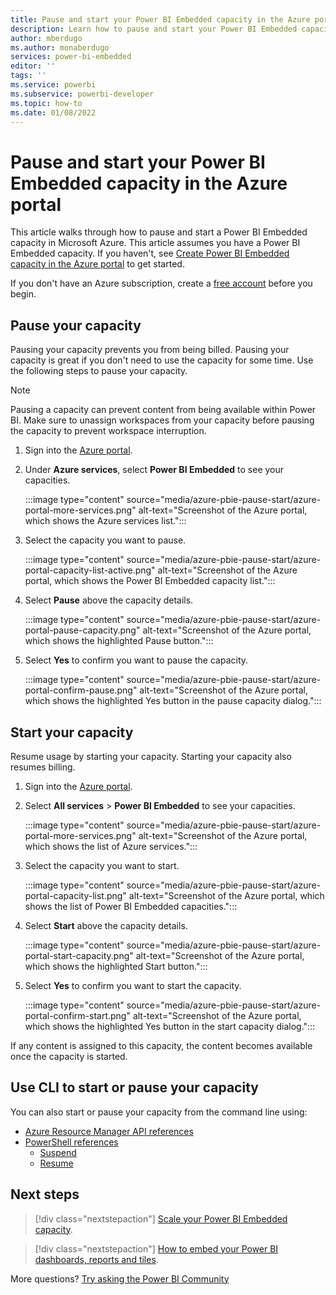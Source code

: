 ```yaml
---
title: Pause and start your Power BI Embedded capacity in the Azure portal
description: Learn how to pause and start your Power BI Embedded capacity in the Microsoft Azure portal to pause billing when the capacity isn't needed.
author: mberdugo
ms.author: monaberdugo
services: power-bi-embedded
editor: ''
tags: ''
ms.service: powerbi
ms.subservice: powerbi-developer
ms.topic: how-to
ms.date: 01/08/2022
---
```


# Pause and start your Power BI Embedded capacity in the Azure portal

This article walks through how to pause and start a Power BI Embedded capacity in Microsoft Azure. This article assumes you have a Power BI Embedded capacity. If you haven't, see [Create Power BI Embedded capacity in the Azure portal](azure-pbie-create-capacity.md) to get started.

If you don't have an Azure subscription, create a [free account](https://azure.microsoft.com/free/) before you begin.

## Pause your capacity

Pausing your capacity prevents you from being billed. Pausing your capacity is great if you don't need to use the capacity for some time. Use the following steps to pause your capacity.

> [!NOTE]
> Pausing a capacity can prevent content from being available within Power BI. Make sure to unassign workspaces from your capacity before pausing the capacity to prevent workspace interruption.

1. Sign into the [Azure portal](https://portal.azure.com/).

2. Under **Azure services**, select **Power BI Embedded** to see your capacities.

    :::image type="content" source="media/azure-pbie-pause-start/azure-portal-more-services.png" alt-text="Screenshot of the Azure portal, which shows the Azure services list.":::

3. Select the capacity you want to pause.

    :::image type="content" source="media/azure-pbie-pause-start/azure-portal-capacity-list-active.png" alt-text="Screenshot of the Azure portal, which shows the Power BI Embedded capacity list.":::

4. Select **Pause** above the capacity details.

    :::image type="content" source="media/azure-pbie-pause-start/azure-portal-pause-capacity.png" alt-text="Screenshot of the Azure portal, which shows the highlighted Pause button.":::

5. Select **Yes** to confirm you want to pause the capacity.

    :::image type="content" source="media/azure-pbie-pause-start/azure-portal-confirm-pause.png" alt-text="Screenshot of the Azure portal, which shows the highlighted Yes button in the pause capacity dialog.":::

## Start your capacity

Resume usage by starting your capacity. Starting your capacity also resumes billing.

1. Sign into the [Azure portal](https://portal.azure.com/).

2. Select **All services** > **Power BI Embedded** to see your capacities.

    :::image type="content" source="media/azure-pbie-pause-start/azure-portal-more-services.png" alt-text="Screenshot of the Azure portal, which shows the list of Azure services.":::

3. Select the capacity you want to start.

    :::image type="content" source="media/azure-pbie-pause-start/azure-portal-capacity-list.png" alt-text="Screenshot of the Azure portal, which shows the list of Power BI Embedded capacities.":::

4. Select **Start** above the capacity details.

    :::image type="content" source="media/azure-pbie-pause-start/azure-portal-start-capacity.png" alt-text="Screenshot of the Azure portal, which shows the highlighted Start button.":::

5. Select **Yes** to confirm you want to start the capacity.

    :::image type="content" source="media/azure-pbie-pause-start/azure-portal-confirm-start.png" alt-text="Screenshot of the Azure portal, which shows the highlighted Yes button in the start capacity dialog.":::

If any content is assigned to this capacity, the content becomes available once the capacity is started.

## Use CLI to start or pause your capacity

You can also start or pause your capacity from the command line using:

* [Azure Resource Manager API references](/rest/api/power-bi-embedded/capacities)
* [PowerShell references](/powershell/module/az.powerbiembedded)
  * [Suspend](/powershell/module/az.powerbiembedded/suspend-azpowerbiembeddedcapacity)
  * [Resume](/powershell/module/az.powerbiembedded/resume-azpowerbiembeddedcapacity)

## Next steps

>[!div class="nextstepaction"]
>[Scale your Power BI Embedded capacity](azure-pbie-scale-capacity.md).

>[!div class="nextstepaction"]
>[How to embed your Power BI dashboards, reports and tiles](https://powerbi.microsoft.com/documentation/powerbi-developer-embedding-content/).

More questions? [Try asking the Power BI Community](https://community.powerbi.com/)
